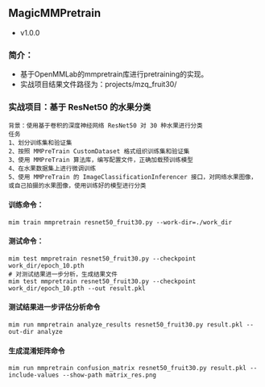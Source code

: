 ## MagicMMPretrain
- v1.0.0

### 简介：
- 基于OpenMMLab的mmpretrain库进行pretraining的实现。
- 实战项目结果文件路径为：projects/mzq_fruit30/

### 实战项目：基于 ResNet50 的水果分类
~~~
背景：使用基于卷积的深度神经网络 ResNet50 对 30 种水果进行分类
任务 
1、划分训练集和验证集
2、按照 MMPreTrain CustomDataset 格式组织训练集和验证集
3、使用 MMPreTrain 算法库，编写配置文件，正确加载预训练模型
4、在水果数据集上进行微调训练
5、使用 MMPreTrain 的 ImageClassificationInferencer 接口，对网络水果图像，或自己拍摄的水果图像，使用训练好的模型进行分类
~~~

#### 训练命令：
~~~
mim train mmpretrain resnet50_fruit30.py --work-dir=./work_dir
~~~
#### 测试命令：
~~~
mim test mmpretrain resnet50_fruit30.py --checkpoint work_dir/epoch_10.pth
# 对测试结果进一步分析，生成结果文件
mim test mmpretrain resnet50_fruit30.py --checkpoint work_dir/epoch_10.pth --out result.pkl
~~~
#### 测试结果进一步评估分析命令
~~~
mim run mmpretrain analyze_results resnet50_fruit30.py result.pkl --out-dir analyze
~~~
#### 生成混淆矩阵命令
~~~
mim run mmpretrain confusion_matrix resnet50_fruit30.py result.pkl --include-values --show-path matrix_res.png
~~~